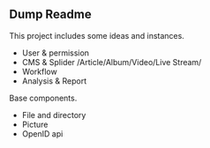 ## Dump Readme

This project includes some ideas and instances.

* User & permission
* CMS & Splider /Article/Album/Video/Live Stream/
* Workflow
* Analysis & Report

Base components.

* File and directory
* Picture
* OpenID api
